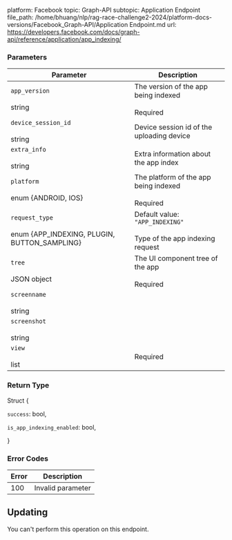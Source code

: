 platform: Facebook
topic: Graph-API
subtopic: Application Endpoint
file_path: /home/bhuang/nlp/rag-race-challenge2-2024/platform-docs-versions/Facebook_Graph-API/Application Endpoint.md
url: https://developers.facebook.com/docs/graph-api/reference/application/app_indexing/

### Parameters

| Parameter | Description |
| --- | --- |
| `app_version`<br><br>string | The version of the app being indexed<br><br>Required |
| `device_session_id`<br><br>string | Device session id of the uploading device |
| `extra_info`<br><br>string | Extra information about the app index |
| `platform`<br><br>enum {ANDROID, IOS} | The platform of the app being indexed<br><br>Required |
| `request_type`<br><br>enum {APP\_INDEXING, PLUGIN, BUTTON\_SAMPLING} | Default value: `"APP_INDEXING"`<br><br>Type of the app indexing request |
| `tree`<br><br>JSON object | The UI component tree of the app<br><br>Required |
| `screenname`<br><br>string |     |
| `screenshot`<br><br>string |     |
| `view`<br><br>list<JSON encoded app UI component> | Required |

### Return Type

Struct {

`success`: bool,

`is_app_indexing_enabled`: bool,

}

### Error Codes

| Error | Description |
| --- | --- |
| 100 | Invalid parameter |

## Updating

You can't perform this operation on this endpoint.